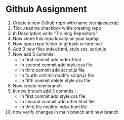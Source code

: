 # Github Assignment

1. Create a new Github repo with name learnjavascript
2. Tick .readme checkbox while creating repo
3. In Description write "Training Repository"
4. Now clone this repo locally on your laptop
5. Now open repo folder in gitbash or terminal
6. Add 3 new files index.html, style.css, script.js
7. Now add 5 commits:
   - In first commit add index.html
   - In second commit add style.css file
   - In third commit add script.js file
   - In fourth commit modify script.js file
   - In fifth commit delete style.css file
8. Now create new branch
9. In new branch add 3 commits :
   - In first commit add style.css file
   - In second commit add other.html file
   - In third file modify index.html file
10. now verify changes in main branch and new branch
